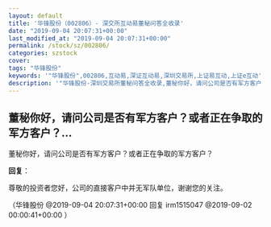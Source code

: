 ```yaml
---
layout: default
title: '华锋股份（002806）- 深交所互动易董秘问答全收录'
date: "2019-09-04 20:07:31+00:00"
last_modified_at: "2019-09-04 20:07:31+00:00"
permalink: /stock/sz/002806/
categories: szstock
cover: 
tags: "华锋股份"
keywords: '"华锋股份",002806,互动易,深证互动易,深圳交易所,上证易互动,上证e互动'
description: '"华锋股份-深圳交易所董秘问答全收录,董秘你好，请问公司是否有军方客户？或者正在争取的军方客户？"'
---
```


## 董秘你好，请问公司是否有军方客户？或者正在争取的军方客户？...

董秘你好，请问公司是否有军方客户？或者正在争取的军方客户？

**回复**：

尊敬的投资者您好，公司的直接客户中并无军队单位，谢谢您的关注。 

（华锋股份  @2019-09-04 20:07:31+00:00 回复 irm1515047  @2019-09-02 00:00:41+00:00 ）

